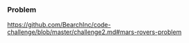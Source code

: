 ### Problem
 https://github.com/BearchInc/code-challenge/blob/master/challenge2.md#mars-rovers-problem
